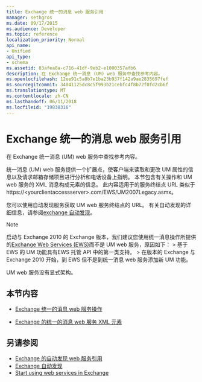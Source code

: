 ```yaml
---
title: Exchange 统一的消息 web 服务引用
manager: sethgros
ms.date: 09/17/2015
ms.audience: Developer
ms.topic: reference
localization_priority: Normal
api_name:
- Unified
api_type:
- schema
ms.assetid: 83afea8a-c716-41df-9eb2-e1000357afb6
description: 在 Exchange 统一消息 (UM) web 服务中查找参考内容。
ms.openlocfilehash: 12ee91c5a8b7e1ba23b937f142a9ae2835697fef
ms.sourcegitcommit: 34041125dc8c5f993b21cebfc4f8b72f0fd2cb6f
ms.translationtype: MT
ms.contentlocale: zh-CN
ms.lasthandoff: 06/11/2018
ms.locfileid: "19838316"
---
```

# <a name="unified-messaging-web-service-reference-for-exchange"></a>Exchange 统一的消息 web 服务引用

在 Exchange 统一消息 (UM) web 服务中查找参考内容。
  
统一消息 (UM) web 服务提供一个扩展点，使客户端来读取和更改 UM 属性的信息以及请求邮箱存储项目进行分析和电话设备上指明。 本节包含有关操作和 UM web 服务的 XML 消息构成元素的信息。 此内容适用于的服务终结点 URL 类似于 https://\<yourclientaccessserver\>.com/EWS/UM2007Legacy.asmx。 
  
您可以使用自动发现服务获取 UM web 服务终结点的 URL。 有关自动发现的详细信息，请参阅[exchange 自动发现](../exchange-web-services/autodiscover-for-exchange.md)。
  
> [!NOTE]
>  启动与 Exchange 2010 的 Exchange 版本，我们建议您使用统一消息操作所提供的[Exchange Web Services (EWS)](http://msdn.microsoft.com/library/60285497-0c4e-4e51-84e1-34dd6d89a5d8%28Office.15%29.aspx)而不是 UM web 服务，原因如下： > 基于 EWS 的 UM 功能具有EWS 托管 API 中的第一类支持。 > 在版本的 Exchange 与 Exchange 2010 开始，到 EWS 但不是到统一消息 web 服务添加新 UM 功能。 
  
UM web 服务没有显式架构。
  
## <a name="in-this-section"></a>本节内容
<a name="bk_InThisSection"> </a>

- [Exchange 统一的消息 web 服务操作](unified-messaging-web-service-operations-for-exchange.md)
    
- [Exchange 的统一的消息 web 服务 XML 元素](unified-messaging-web-service-xml-elements-for-exchange.md)
    
## <a name="see-also"></a>另请参阅

- [Exchange 的自动发现 web 服务引用](autodiscover-web-service-reference-for-exchange.md)
- [Exchange 自动发现](../exchange-web-services/autodiscover-for-exchange.md)
- [Start using web services in Exchange](../exchange-web-services/start-using-web-services-in-exchange.md)
    

